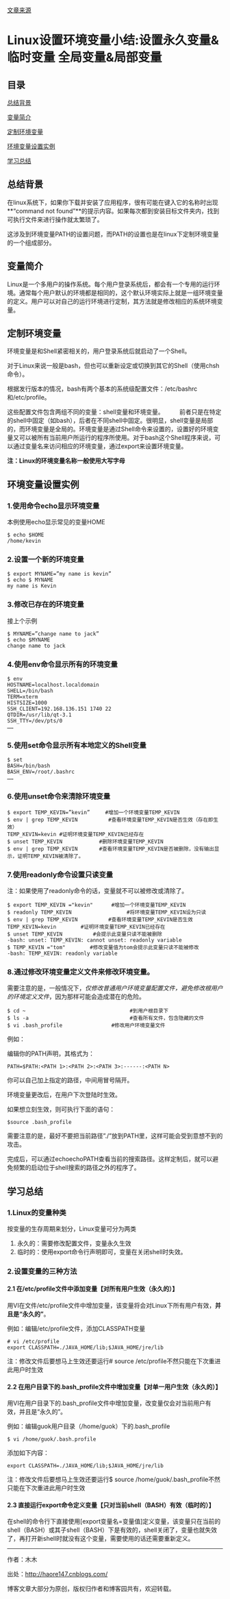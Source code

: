 [文章来源]()

# Linux设置环境变量小结:设置永久变量&临时变量 全局变量&局部变量

## 目录

[总结背景](#总结背景)

[变量简介](#变量简介)

[定制环境变量](#定制环境变量)

[环境变量设置实例](#环境变量设置实例)

[学习总结](#学习总结)


<h2 name="总结背景">总结背景</h2>

在linux系统下，如果你下载并安装了应用程序，很有可能在键入它的名称时出现**“command not found”**的提示内容。如果每次都到安装目标文件夹内，找到可执行文件来进行操作就太繁琐了。

这涉及到环境变量PATH的设置问题，而PATH的设置也是在linux下定制环境变量的一个组成部分。

<h2 name="变量简介">变量简介</h2>

Linux是一个多用户的操作系统。每个用户登录系统后，都会有一个专用的运行环境。通常每个用户默认的环境都是相同的，这个默认环境实际上就是一组环境变量的定义。用户可以对自己的运行环境进行定制，其方法就是修改相应的系统环境变量。

<h2 name="定制环境变量">定制环境变量</h2>

环境变量是和Shell紧密相关的，用户登录系统后就启动了一个Shell。

对于Linux来说一般是bash，但也可以重新设定或切换到其它的Shell（使用chsh命令）。

根据发行版本的情况，bash有两个基本的系统级配置文件：/etc/bashrc和/etc/profile。

这些配置文件包含两组不同的变量：shell变量和环境变量。
　　
前者只是在特定的shell中固定（如bash），后者在不同shell中固定。很明显，shell变量是局部的，而环境变量是全局的。环境变量是通过Shell命令来设置的，设置好的环境变量又可以被所有当前用户所运行的程序所使用。对于bash这个Shell程序来说，可以通过变量名来访问相应的环境变量，通过export来设置环境变量。

**注：Linux的环境变量名称一般使用大写字母**

<h2 name="环境变量设置实例">环境变量设置实例</h2>

### 1.使用命令echo显示环境变量

本例使用echo显示常见的变量HOME

````ssh
$ echo $HOME
/home/kevin
````

### 2.设置一个新的环境变量

````ssh
$ export MYNAME=”my name is kevin”
$ echo $ MYNAME
my name is Kevin
````

### 3.修改已存在的环境变量

接上个示例

````ssh
$ MYNAME=”change name to jack”
$ echo $MYNAME
change name to jack
````

### 4.使用env命令显示所有的环境变量

````ssh
$ env
HOSTNAME=localhost.localdomain
SHELL=/bin/bash
TERM=xterm
HISTSIZE=1000
SSH_CLIENT=192.168.136.151 1740 22
QTDIR=/usr/lib/qt-3.1
SSH_TTY=/dev/pts/0
……
````

### 5.使用set命令显示所有本地定义的Shell变量

````ssh
$ set
BASH=/bin/bash
BASH_ENV=/root/.bashrc
……
````

### 6.使用unset命令来清除环境变量

````ssh
$ export TEMP_KEVIN=”kevin”     #增加一个环境变量TEMP_KEVIN
$ env | grep TEMP_KEVIN          #查看环境变量TEMP_KEVIN是否生效（存在即生效）
TEMP_KEVIN=kevin #证明环境变量TEMP_KEVIN已经存在
$ unset TEMP_KEVIN            #删除环境变量TEMP_KEVIN
$ env | grep TEMP_KEVIN       #查看环境变量TEMP_KEVIN是否被删除，没有输出显示，证明TEMP_KEVIN被清除了。
````

### 7.使用readonly命令设置只读变量

注：如果使用了readonly命令的话，变量就不可以被修改或清除了。

````ssh
$ export TEMP_KEVIN ="kevin"      #增加一个环境变量TEMP_KEVIN
$ readonly TEMP_KEVIN                  #将环境变量TEMP_KEVIN设为只读
$ env | grep TEMP_KEVIN          #查看环境变量TEMP_KEVIN是否生效
TEMP_KEVIN=kevin        #证明环境变量TEMP_KEVIN已经存在
$ unset TEMP_KEVIN          #会提示此变量只读不能被删除
-bash: unset: TEMP_KEVIN: cannot unset: readonly variable
$ TEMP_KEVIN ="tom"        #修改变量值为tom会提示此变量只读不能被修改
-bash: TEMP_KEVIN: readonly variable
````

### 8.通过修改环境变量定义文件来修改环境变量。

需要注意的是，一般情况下，*仅修改普通用户环境变量配置文件，避免修改根用户的环境定义文件*，因为那样可能会造成潜在的危险。

````ssh
$ cd ~                                  #到用户根目录下
$ ls -a                                 #查看所有文件，包含隐藏的文件
$ vi .bash_profile                #修改用户环境变量文件
````

例如：

编辑你的PATH声明，其格式为：

````ssh
PATH=$PATH:<PATH 1>:<PATH 2>:<PATH 3>:------:<PATH N>
````

你可以自己加上指定的路径，中间用冒号隔开。

环境变量更改后，在用户下次登陆时生效。

如果想立刻生效，则可执行下面的语句：

````ssh
$source .bash_profile
````

需要注意的是，最好不要把当前路径”./”放到PATH里，这样可能会受到意想不到的攻击。

完成后，可以通过echoechoPATH查看当前的搜索路径。这样定制后，就可以避免频繁的启动位于shell搜索的路径之外的程序了。

<h2 name="学习总结">学习总结</h2>

### 1.Linux的变量种类

按变量的生存周期来划分，Linux变量可分为两类

1. 永久的：需要修改配置文件，变量永久生效
2. 临时的：使用export命令行声明即可，变量在关闭shell时失效。

### 2.设置变量的三种方法

#### 2.1 在/etc/profile文件中添加变量【对所有用户生效（永久的）】

用VI在文件/etc/profile文件中增加变量，该变量将会对Linux下所有用户有效，**并且是“永久的”**。

例如：编辑/etc/profile文件，添加CLASSPATH变量

````ssh
# vi /etc/profile
export CLASSPATH=./JAVA_HOME/lib;$JAVA_HOME/jre/lib
````
注：修改文件后要想马上生效还要运行# source /etc/profile不然只能在下次重进此用户时生效

#### 2.2 在用户目录下的.bash_profile文件中增加变量【对单一用户生效（永久的）】

用VI在用户目录下的.bash_profile文件中增加变量，改变量仅会对当前用户有效，并且是“永久的”。

例如：编辑guok用户目录（/home/guok）下的.bash_profile

````ssh
$ vi /home/guok/.bash.profile
````

添加如下内容：

````ssh
export CLASSPATH=./JAVA_HOME/lib;$JAVA_HOME/jre/lib
````
注：修改文件后要想马上生效还要运行$ source /home/guok/.bash_profile不然只能在下次重进此用户时生效

#### 2.3 直接运行export命令定义变量【只对当前shell（BASH）有效（临时的）】

在shell的命令行下直接使用[export变量名=变量值]定义变量，该变量只在当前的shell（BASH）或其子shell（BASH）下是有效的，shell关闭了，变量也就失效了，再打开新shell时就没有这个变量，需要使用的话还需要重新定义。

---------------
作者：木木

出处：http://haore147.cnblogs.com/

博客文章大部分为原创，版权归作者和博客园共有，欢迎转载。

[文章来源]: https://www.cnblogs.com/haore147/p/3633116.html  "文章来源"
